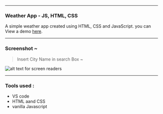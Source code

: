 ___
### Weather App - JS, HTML, CSS
A simple weather app created using HTML, CSS and JavaScript. 
you can View a demo [here](https://admiralanne-js-weather.netlify.app/).

___
### Screenshot ~
>Insert City Name in search Box ~ 

![alt text for screen readers](https://icecube-eu-307.icedrive.io/thumbnail?p=UJ73KQ5YgMuJl6.UZ6bvQDKpgc8S_WGF57WtXw47Zg7PhJdNgSD1QTDG6rxid3oe.kNd7z9_bfIKMpC1a3Og3fK6OJ6HgLglYnv45wJ0oWp4iN3IHlDyCn8p0gt2ur_h&w=1024&h=1024&m=cropped)
___
### Tools used :
* VS code
* HTML aand CSS
* vanilla Javascript